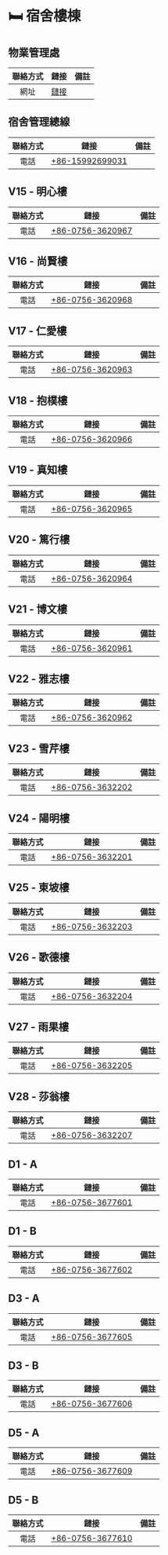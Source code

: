 # 🛏️ 宿舍樓棟

## 物業管理處
| 聯絡方式 | 鏈接 | 備註 |
| :---: | :---: | --- |
| 網址 | [鏈接](https://emo.uic.edu.cn/About_Us.htm) | |

## 宿舍管理總線

| 聯絡方式 | 鏈接 | 備註 |
| :---: | :---: | --- |
| 電話 | [+86-15992699031](tel:+8615992699031) |  |

## V15 - 明心樓

| 聯絡方式 | 鏈接 | 備註 |
| :---: | :---: | --- |
| 電話 | [+86-0756-3620967](tel:+867563620967) |  |

## V16 - 尚賢樓

| 聯絡方式 | 鏈接 | 備註 |
| :---: | :---: | --- |
| 電話 | [+86-0756-3620968](tel:+867563620968) |  |

## V17 - 仁愛樓

| 聯絡方式 | 鏈接 | 備註 |
| :---: | :---: | --- |
| 電話 | [+86-0756-3620963](tel:+867563620963) |  |

## V18 - 抱樸樓

| 聯絡方式 | 鏈接 | 備註 |
| :---: | :---: | --- |
| 電話 | [+86-0756-3620966](tel:+867563620966) |  |

## V19 - 真知樓

| 聯絡方式 | 鏈接 | 備註 |
| :---: | :---: | --- |
| 電話 | [+86-0756-3620965](tel:+867563620965) |  |

## V20 - 篤行樓

| 聯絡方式 | 鏈接 | 備註 |
| :---: | :---: | --- |
| 電話 | [+86-0756-3620964](tel:+867563620964) |  |

## V21 - 博文樓

| 聯絡方式 | 鏈接 | 備註 |
| :---: | :---: | --- |
| 電話 | [+86-0756-3620961](tel:+867563620961) |  |

## V22 - 雅志樓

| 聯絡方式 | 鏈接 | 備註 |
| :---: | :---: | --- |
| 電話 | [+86-0756-3620962](tel:+867563620962) |  |

## V23 - 雪芹樓

| 聯絡方式 | 鏈接 | 備註 |
| :---: | :---: | --- |
| 電話 | [+86-0756-3632202](tel:+867563632202) |  |

## V24 - 陽明樓

| 聯絡方式 | 鏈接 | 備註 |
| :---: | :---: | --- |
| 電話 | [+86-0756-3632201](tel:+867563632201) |  |

## V25 - 東坡樓

| 聯絡方式 | 鏈接 | 備註 |
| :---: | :---: | --- |
| 電話 | [+86-0756-3632203](tel:+867563632203) |  |

## V26 - 歌德樓

| 聯絡方式 | 鏈接 | 備註 |
| :---: | :---: | --- |
| 電話 | [+86-0756-3632204](tel:+867563632204) |  |

## V27 - 雨果樓

| 聯絡方式 | 鏈接 | 備註 |
| :---: | :---: | --- |
| 電話 | [+86-0756-3632205](tel:+867563632205) |  |

## V28 - 莎翁樓

| 聯絡方式 | 鏈接 | 備註 |
| :---: | :---: | --- |
| 電話 | [+86-0756-3632207](tel:+867563632207) |  |

## D1 - A

| 聯絡方式 | 鏈接 | 備註 |
| :---: | :---: | --- |
| 電話 | [+86-0756-3677601](tel:+867563677601) |  |

## D1 - B

| 聯絡方式 | 鏈接 | 備註 |
| :---: | :---: | --- |
| 電話 | [+86-0756-3677602](tel:+867563677602) |  |

## D3 - A

| 聯絡方式 | 鏈接 | 備註 |
| :---: | :---: | --- |
| 電話 | [+86-0756-3677605](tel:+867563677605) |  |

## D3 - B

| 聯絡方式 | 鏈接 | 備註 |
| :---: | :---: | --- |
| 電話 | [+86-0756-3677606](tel:+867563677606) |  |

## D5 - A

| 聯絡方式 | 鏈接 | 備註 |
| :---: | :---: | --- |
| 電話 | [+86-0756-3677609](tel:+867563677609) |  |

## D5 - B

| 聯絡方式 | 鏈接 | 備註 |
| :---: | :---: | --- |
| 電話 | [+86-0756-3677610](tel:+867563677610) |  |

